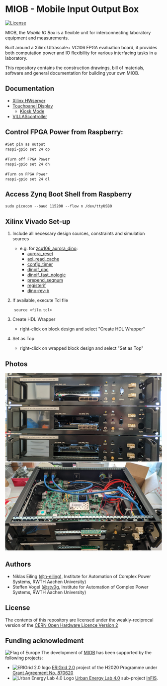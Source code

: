 # MIOB - Mobile Input Output Box

[![License](https://img.shields.io/github/license/rwth-acs/miob)](https://github.com/rwth-acs/miob/blob/master/LICENSE)
<!-- [![GitHub Workflow Status](https://img.shields.io/github/workflow/status/rwth-acs/miob/build)](https://github.com/rwth-acs/miob/actions) -->
<!-- [![DOI](https://zenodo.org/badge/413409974.svg)](https://zenodo.org/badge/latestdoi/413409974) -->

MIOB, the _Mobile IO Box_ is a flexible unit for interconnecting laboratory equipment and measurements.

Built around a Xilinx Ultrascale+ VC106 FPGA evaluation board, it provides both computation power and IO flexibility for various interfacing tasks in a laboratory.

This repository contains the construction drawings, bill of materials, software and general documentation for building your own MIOB.

## Documentation

- [Xilinx HWserver](./sw/hw_server/README.md)
- [Touchpanel Display](./sw/touchpanel/README.md)
  - [Kiosk Mode](./sw/kiosk/README.md)
- [VILLAScontroller](./sw/villas-controller/README.md)

## Control FPGA Power from Raspberry:

```
#Set pin as output
raspi-gpio set 24 op

#Turn off FPGA Power
raspi-gpio set 24 dh

#Turn on FPGA Power
raspi-gpio set 24 dl
```

## Access Zynq Boot Shell from Raspberry
```
sudo picocom --baud 115200 --flow n /dev/ttyUSB0
```

## Xilinx Vivado Set-up

1. Include all necessary design sources, constraints and simulation sources
    - e.g. for [zcu106_aurora_dino][miob_dino]:
        - [aurora_reset][aurora_reset.vhd]
        - [axi_read_cache][axi_read_cache.vhd]
        - [config_timer][config_timer.vhd]
        - [dinoif_dac][dinoif_dac.vhd]
        - [dinoif_fast_nologic][dinoif_fast_nologic.vhd]
        - [prepend_seqnum][prepend_seqnum.vhd]
        - [registerif][registerif.vhd]
        - [dino-rev-b][dino-rev-b.xdc]

2. If available, execute Tcl file
```
    source <file.tcl>
```

3. Create HDL Wrapper
    - right-click on block design and select "Create HDL Wrapper"

4. Set as Top
    - right-click on wrapped block design and select "Set as Top" 


## Photos

![Front View](photos/miob_front.jpeg)
![Top View](photos/miob_top.jpeg)

## Authors

- Niklas Eiling ([@n-eiling](https://github.com/n-eiling)), Institute for Automation of Complex Power Systems, RWTH Aachen University)
- Steffen Vogel ([@stv0g](https://github.com/stv0g), Institute for Automation of Complex Power Systems, RWTH Aachen University)

## License

The contents of this repository are licensed under the weakly-reciprocal version of the [CERN Open Hardware Licence Version 2][cern-ohl-v2]

## Funding acknowledment

![Flag of Europe](https://erigrid2.eu/wp-content/uploads/2020/03/europa_flag_low.jpg) The development of [MIOB][miob] has been supported by the following projects:

- ![ERIGrid 2.0 logo](./docs/pictures/erigrid.png) [ERIGrid 2.0][erigrid-2] project of the H2020 Programme under [Grant Agreement No. 870620](https://cordis.europa.eu/project/id/870620)
- ![Urban Energy Lab 4.0 Logo](./docs/pictures/uel.png) [Urban Energy Lab 4.0][uel] sub-project [InFIS][uel-infis].

[miob]: https://github.com/RWTH-ACS/miob
[uel]: https://www.uel4-0.de/
[uel-infis]: https://www.uel4-0.de/Infrastruktur/Mobiler-Pruefstand/
[erigrid-2]: https://erigrid2.eu
[cern-ohl-v2]: https://ohwr.org/cern_ohl_w_v2.txt
[aurora_reset.vhd]: https://github.com/RWTH-ACS/dino/blob/main/hdl/vivado/design_src/aurora_reset.vhd
[axi_read_cache.vhd]: https://github.com/RWTH-ACS/miob/blob/main/fpga/common/axi_read_cache.vhd
[config_timer.vhd]: https://github.com/RWTH-ACS/dino/blob/main/hdl/vivado/design_src/config_timer.vhd
[dinoif_dac.vhd]: https://github.com/RWTH-ACS/dino/blob/main/hdl/vivado/design_src/dinoif_dac.vhd
[dinoif_fast_nologic.vhd]: https://github.com/RWTH-ACS/dino/blob/main/hdl/vivado/design_src/dinoif_fast_nologic.vhd
[prepend_seqnum.vhd]: https://github.com/RWTH-ACS/dino/blob/main/hdl/vivado/design_src/prepend_seqnum.vhd
[registerif.vhd]: https://github.com/RWTH-ACS/miob/blob/main/fpga/vc707_aurora_xbar/registerif.vhd
[dino-rev-b.xdc]: https://github.com/RWTH-ACS/dino/blob/main/hdl/vivado/constr/dino-rev-b.xdc
[miob_dino]: https://github.com/RWTH-ACS/miob/tree/main/fpga/zcu106_aurora_dino
